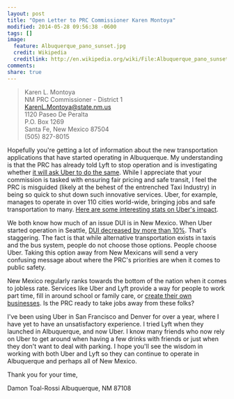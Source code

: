 ```yaml
---
layout: post
title: "Open Letter to PRC Commissioner Karen Montoya"
modified: 2014-05-28 09:56:38 -0600
tags: []
image:
  feature: Albuquerque_pano_sunset.jpg
  credit: Wikipedia
  creditlink: http://en.wikipedia.org/wiki/File:Albuquerque_pano_sunset.jpg
comments:
share: true
---
```


> Karen L. Montoya<br>NM PRC Commissioner - District 1  
<a href="mailto:KarenL.Montoya@state.nm.us" target="_blank">KarenL.Montoya@state.nm.us</a>  
1120 Paseo De Peralta  
P.O. Box 1269  
Santa Fe, New Mexico 87504  
(505) 827-8015  

Hopefully you're getting a lot of information about the new transportation applications that have started operating in Albuquerque. My understanding is that the PRC has already told Lyft to stop operation and is investigating whether <a href="http://www.bizjournals.com/albuquerque/news/2014/05/23/state-wrecks-uber-s-smooth-ride.html" target="_blank">it will ask Uber to do the same</a>. While I appreciate that your commission is tasked with ensuring fair pricing and safe transit, I feel the PRC is misguided (likely at the behest of the entrenched Taxi Industry) in being so quick to shut down such innovative services. Uber, for example, manages to operate in over 110 cities world-wide, bringing jobs and safe transportation to many. <a href="http://blog.uber.com/uberimpact" target="_blank">Here are some interesting stats on Uber's impact</a>.

We both know how much of an issue DUI is in New Mexico. When Uber started operation in Seattle, <a href="http://blog.uber.com/DUIratesdecline" target="_blank">DUI decreased by more than 10%</a>. That's staggering. The fact is that while alternative transportation exists in taxis and the bus system, people do not choose those options. People choose Uber. Taking this option away from New Mexicans will send a very confusing message about where the PRC's priorities are when it comes to public safety.

New Mexico regularly ranks towards the bottom of the nation when it comes to jobless rate. Services like Uber and Lyft provide a way for people to work part time, fill in around school or family care, or <a href="http://www.washingtonpost.com/blogs/innovations/wp/2014/05/27/ubers-remarkable-growth-could-end-the-era-of-poorly-paid-cab-drivers/" target="_blank">create their own businesses</a>. Is the PRC ready to take jobs away from these folks?

I've been using Uber in San Francisco and Denver for over a year, where I have yet to have an unsatisfactory experience. I tried Lyft when they launched in Albuquerque, and now Uber. I know many friends who now rely on Uber to get around when having a few drinks with friends or just when they don't want to deal with parking. I hope you'll see the wisdom in working with both Uber and Lyft so they can continue to operate in Albuquerque and perhaps all of New Mexico.

Thank you for your time,

Damon Toal-Rossi
Albuquerque, NM 87108
